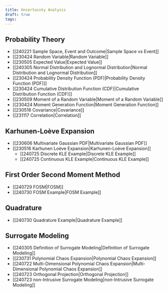 ```yaml
---
title: Uncertainty Analysis
draft: true
tags:
---
```

## Probability Theory
- [[240221 Sample Space, Event and Outcome|Sample Space vs Event]]
- [[230424 Random Variable|Random Variable]]
- [[230505 Expected Value|Expected Value]]
- [[240305 Normal Distribution and Lognormal Distribution|Normal Distribution and Lognormal Distribution]]
- [[230424 Probability Density Function (PDF)|Probability Density Function (PDF)]]
- [[230424 Cumulative Distribution Function (CDF)|Cumulative Distribution Function (CDF)]]
- [[230509 Moment of a Random Variable|Moment of a Random Variable]]
- [[230424 Moment Generation Function|Moment Generation Function]]
- [[230516 Covariance|Covariance]]
- [[231117 Correlation|Correlation]]
## Karhunen-Loève Expansion
- [[230606 Multivariate Gaussian PDF|Multivariate Gaussian PDF]]
- [[230516 Karhunen Loève Expansion|Karhunen-Loève Expansion]]
	- [[240725 Discrete KLE Example|Discrete KLE Example]]
	- [[240725 Continuous KLE Example|Continuous KLE Example]]
## First Order Second Moment Method
- [[240729 FOSM|FOSM]]
- [[240730 FOSM Example|FOSM Example]]
## Quadrature 
- [[240730 Quadrature Example|Quadrature Example]]
## Surrogate Modeling 
- [[240305 Definition of Surrogate Modeling|Definition of Surrogate Modeling]]
- [[230731 Polynomial Chaos Expansion|Polynomial Chaos Expansion]]
- [[240722 Multi-Dimensional Polynomial Chaos Expansion|Multi-Dimensional Polynomial Chaos Expansion]]
- [[240723 Orthogonal Projection|Orthogonal Projection]]
- [[240723 non-Intrusive Surrogate Modeling|non-Intrusive Surrogate Modeling]]

